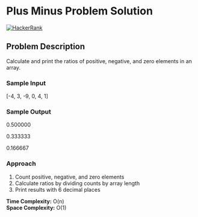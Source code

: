# Plus Minus Problem Solution

[![HackerRank](https://img.shields.io/badge/HackerRank-Problem-orange)](https://www.hackerrank.com/contests/mountblue-technologies/challenges/plus-minus)

## Problem Description
Calculate and print the ratios of positive, negative, and zero elements in an array.

### Sample Input
[-4, 3, -9, 0, 4, 1]

### Sample Output
0.500000

0.333333

0.166667

### Approach
1. Count positive, negative, and zero elements
2. Calculate ratios by dividing counts by array length
3. Print results with 6 decimal places

**Time Complexity:** O(n)  
**Space Complexity:** O(1)


